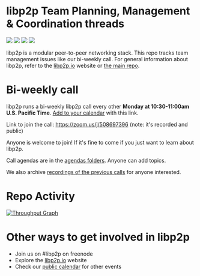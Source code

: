 # libp2p Team Planning, Management & Coordination threads


<a href="http://ipn.io"><img src="https://img.shields.io/badge/made%20by-Protocol%20Labs-blue.svg?style=flat-square" /></a>
<a href="http://libp2p.io/"><img src="https://img.shields.io/badge/project-libp2p-yellow.svg?style=flat-square" /></a>
<a href="http://webchat.freenode.net/?channels=%23libp2p"><img src="https://img.shields.io/badge/freenode-%23libp2p-yellow.svg?style=flat-square" /></a>
<a href="https://waffle.io/libp2p/libp2p"><img src="https://img.shields.io/badge/pm-waffle-yellow.svg?style=flat-square" /></a>

libp2p is a modular peer-to-peer networking stack.  This repo tracks team management issues like our bi-weekly call.  For general information about libp2p, refer to the [libp2p.io](https://libp2p.io/) website or [the main repo](https://github.com/libp2p/libp2p).

# Bi-weekly call

libp2p runs a bi-weekly libp2p call every other **Monday at 10:30-11:00am U.S. Pacific Time**.  [Add to your calendar](https://calendar.google.com/event?action=TEMPLATE&tmeid=NDV0MGFlMmJlYnNyaHBkMGI4M3NqMG5nZGdfMjAxODA2MThUMTczMDAwWiBsaWJwMnAuaW9fMHE5NjgyaTN0ZTdlYW5oZTlxN2FlMWM1OGdAZw&tmsrc=libp2p.io_0q9682i3te7eanhe9q7ae1c58g%40group.calendar.google.com&scp=ALL) with this link.

Link to join the call:  https://zoom.us/j/508697396 (note:  it's recorded and public)

Anyone is welcome to join!  If it's fine to come if you just want to learn about libp2p.

Call agendas are in the [agendas folders](https://github.com/libp2p/pm/tree/master/agendas).  Anyone can add topics.

We also archive [recordings of the previous calls](https://github.com/libp2p/pm/tree/master/recordings) for anyone interested.

# Repo Activity

[![Throughput Graph](https://graphs.waffle.io/libp2p/libp2p/throughput.svg)](https://waffle.io/libp2p/libp2p/metrics/throughput)

# Other ways to get involved in libp2p

* Join us on #libp2p on freenode
* Explore the [libp2p.io](https://libp2p.io/) website
* Check our [public calendar](https://calendar.google.com/calendar/b/1?cid=bGlicDJwLmlvXzBxOTY4MmkzdGU3ZWFuaGU5cTdhZTFjNThnQGdyb3VwLmNhbGVuZGFyLmdvb2dsZS5jb20) for other events

